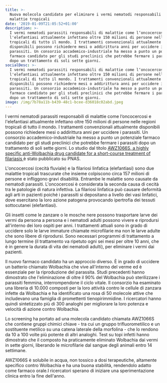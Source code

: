 ```yaml
---
title: >-
  Nuova molecola candidato per eliminare i vermi nematodi responsabili di
  malattie tropicali
date: '2019-01-09T21:05:52+01:00'
description: >-
  I vermi nematodi parassiti responsabili di malattie come l‘oncocercosi e
  l'elefantiasi attualmente infettano oltre 150 milioni di persone nelle regioni
  tropicali di tutto il mondo. I trattamenti convenzionali attualmente
  disponibili possono richiedere mesi o addirittura anni per uccidere i
  parassiti. Un consorzio accademico-industriale ha messo a punto un potenziale
  farmaco candidato per gli studi preclinici che potrebbe fermare i parassiti
  dopo un trattamento di soli sette giorni.
socialDesc: >-
  I vermi nematodi parassiti responsabili di malattie come l‘oncocercosi e
  l'elefantiasi attualmente infettano oltre 150 milioni di persone nelle regioni
  tropicali di tutto il mondo. I trattamenti convenzionali attualmente
  disponibili possono richiedere mesi o addirittura anni per uccidere i
  parassiti. Un consorzio accademico-industriale ha messo a punto un potenziale
  farmaco candidato per gli studi preclinici che potrebbe fermare i parassiti
  dopo un trattamento di soli sette giorni.
image: /img/7b78a11b-b439-48c1-bcee-d36018c02abd.jpeg
---
```

I vermi nematodi parassiti responsabili di malattie come l‘oncocercosi e l'elefantiasi attualmente infettano oltre 150 milioni di persone nelle regioni tropicali di tutto il mondo. I trattamenti convenzionali attualmente disponibili possono richiedere mesi o addirittura anni per uccidere i parassiti. Un consorzio accademico-industriale ha messo a punto un potenziale farmaco candidato per gli studi preclinici che potrebbe fermare i parassiti dopo un trattamento di soli sette giorni. Lo studio dal titolo [AWZ1066S, a highly specific anti-Wolbachia drug candidate for a short-course treatment of filariasis ](https://www.pnas.org/content/early/2019/01/02/1816585116)è stato pubblicato su PNAS.

L'oncocercosi (cecità fluviale) e la filariosi linfatica (elefantiasi) sono due malattie tropicali trascurate che insieme colpiscono circa 157 milioni di persone e infliggono gravi disabilità. Entrambe le malattie sono causate da nematodi parassiti. L'oncocercosi è considerata la seconda causa di cecità tra le patologie di natura infettiva. La filariosi linfatica può causare deformità agli arti in pazienti poiché i parassiti si depositano a livello dei vasi linfatici, dove esercitano la loro azione patogena provocando ipertrofia dei tessuti sottocutanei (elefantiasi).

Gli insetti come le zanzare o le mosche nere possono trasportare larve dei vermi da persona a persona e i nematodi adulti possono vivere e riprodursi all'interno dei loro ospiti per anni. I trattamenti attuali sono in grado di uccidere solo le larve immature chiamate microfilarie ma non le larve adulte che sono libere di riprodursi. Sono necessari programmi di trattamento a lungo termine (il trattamento va ripetuto ogni sei mesi per oltre 10 anni, che è in genere la durata di vita dei nematodi adulti), per eliminare i vermi dai pazienti.

Il nuovo farmaco candidato ha un approccio diverso. È in grado di uccidere un batterio chiamato Wolbachia che vive all'interno del verme ed è essenziale per la riproduzione del parassita. Studi precedenti hanno dimostrato che l'eliminazione di oltre il 90% del Wolbachia può sterilizzare i parassiti femmina, interrompendone il ciclo vitale. Il consorzio ha esaminato una libreria di 10.000 composti per la loro attività contro le cellule di zanzara infette da Wolbachia e ha identificato una rosa di 50 molecole attive che includevano una famiglia di promettenti tienopirimmidine. I ricercatori hanno quindi sintetizzato più di 300 analoghi per migliorare la loro potenza e velocità di azione contro Wolbachia.

Lo screening ha portato ad una molecola candidato chiamata AWZ1066S che contiene gruppi chimici chiave - tra cui un gruppo trifluorometilico e un sostituente metilico su una catena laterale della morfolina - che lo rendono da 10 a 100 volte più potente di altri analoghi. Test su topi infetti hanno dimostrato che il composto ha praticamente eliminato Wolbachia dai vermi in sette giorni, liberando le microfilarie dal sangue degli animali entro 14 settimane.

AWZ1066S è solubile in acqua, non tossico a dosi terapeutiche, altamente specifico contro Wolbachia e ha una buona stabilità, rendendolo adatto come farmaco orale.I ricercatori sperano di iniziare una sperimentazione clinica entro la fine dell'anno.
